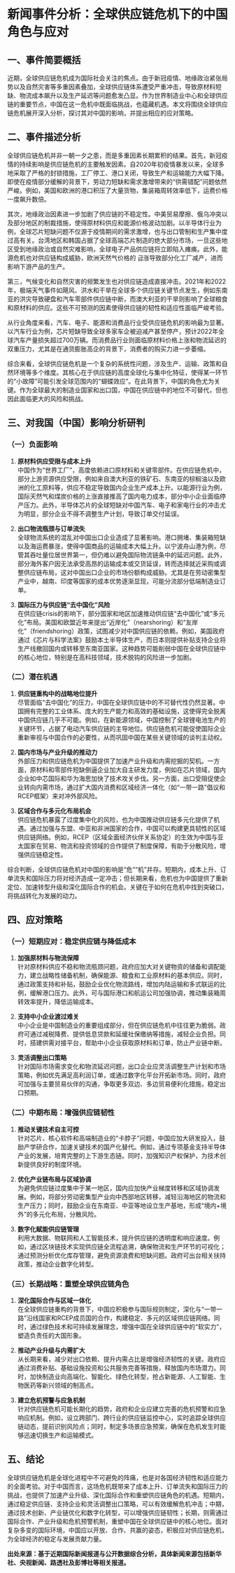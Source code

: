# 新闻事件分析：全球供应链危机下的中国角色与应对

## 一、事件简要概括

近期，全球供应链危机成为国际社会关注的焦点。由于新冠疫情、地缘政治紧张局势以及自然灾害等多重因素叠加，全球供应链体系遭受严重冲击，导致原材料短缺、物流成本飙升以及生产延迟等问题愈发凸显。作为世界制造业中心和全球供应链的重要节点，中国在这一危机中既面临挑战，也蕴藏机遇。本文将围绕全球供应链危机展开深入分析，探讨其对中国的影响，并提出相应的应对策略。

## 二、事件描述分析

全球供应链危机并非一朝一夕之患，而是多重因素长期累积的结果。首先，新冠疫情的持续影响是供应链危机的主要触发因素。自2020年初疫情暴发以来，全球多地采取了严格的封锁措施，工厂停工、港口关闭，导致生产和运输能力大幅下降。即使在疫情部分缓解的背景下，劳动力短缺和需求激增带来的“供需错配”问题依然严峻。例如，美国和欧洲的港口积压了大量货物，集装箱周转效率低下，运费价格一度飙升数倍。

其次，地缘政治因素进一步加剧了供应链的不稳定性。中美贸易摩擦、俄乌冲突以及部分地区的制裁措施，使得原材料供应和能源价格波动加剧。以半导体行业为例，全球芯片短缺问题不仅源于疫情期间的需求激增，也与出口管制和生产集中度过高有关。台湾地区和韩国占据了全球高端芯片制造的绝大部分市场，一旦这些地区受到地缘政治或自然灾难影响，全球电子产品供应链将立即陷入瘫痪。此外，能源危机也对供应链构成威胁，欧洲天然气价格的 급涨导致部分化工厂减产，进而影响下游产品的生产。

第三，气候变化和自然灾害的频繁发生也对供应链造成直接冲击。2021年和2022年，极端天气事件如飓风、洪水和干旱在全球多个供应链关键节点发生，例如东南亚的洪灾导致硬盘和汽车零部件供应链中断，而澳大利亚的干旱则影响了全球粮食和原材料的供应。这些不可预测的因素使得供应链的韧性和适应性面临严峻考验。

从行业角度来看，汽车、电子、能源和消费品行业受供应链危机的影响最为显著。以汽车行业为例，芯片短缺导致全球多家车企被迫减产甚至停产，预计2022年全球汽车产量损失超过700万辆。而消费品行业则面临原材料价格上涨和物流延迟的双重压力，尤其是在通货膨胀高企的背景下，消费者的购买力进一步萎缩。

综合来看，全球供应链危机是一个复杂的系统性问题，涉及生产、运输、政策和自然环境等多个维度。其核心在于供应链的高度全球化与集中化特征，使得某一环节的“小故障”可能引发全球范围内的“蝴蝶效应”。在此背景下，中国的角色尤为关键。作为全球最大的制造业国家和出口国，中国在供应链中的地位不可替代，但也因此面临更大的风险和挑战。

## 三、对我国（中国）影响分析研判

### （一）负面影响

1. **原材料供应受限与成本上升**  
中国作为“世界工厂”，高度依赖进口原材料和关键零部件。在供应链危机中，部分上游资源供应受限，例如来自澳大利亚的铁矿石、东南亚的棕榈油以及欧洲的化工原料等，供应不稳定导致国内企业生产成本上升。以能源行业为例，国际天然气和煤炭价格的上涨直接推高了国内电力成本，部分中小企业面临停产压力。此外，半导体芯片的全球短缺对中国汽车、电子和家电行业的冲击尤为明显，部分企业不得不调整生产计划，导致订单交付延误。

2. **出口物流瓶颈与订单流失**  
全球物流系统的混乱对中国出口企业造成了显著影响。港口拥堵、集装箱短缺以及海运费暴涨，使得中国商品的运输成本大幅上升。以宁波舟山港为例，尽管其吞吐量位居世界第一，但仍难以避免国际物流链条中的延迟问题。此外，部分海外客户因无法承受高昂的运输成本或交货延误，转而选择就近采购或调整供应链布局，这对中国出口企业的市场份额构成威胁。尤其是在劳动密集型产业中，越南、印度等国家的成本优势逐渐显现，可能分流部分低端制造业订单。

3. **国际压力与供应链“去中国化”风险**  
在供应链crisis的影响下，部分国家和地区加速推动供应链“去中国化”或“多元化”布局。美国和欧盟近年来提出“近岸化”（nearshoring）和“友岸化”（friendshoring）政策，试图减少对中国供应链的依赖。例如，美国政府通过《芯片与科学法案》鼓励本土半导体生产，而日本则提供补贴支持企业将生产线撤回国内或转移至东南亚国家。这种趋势可能削弱中国在全球供应链中的核心地位，特别是在高科技领域，技术脱钩的风险进一步加剧。

### （二）潜在机遇

1. **供应链重构中的战略地位提升**  
尽管面临“去中国化”的压力，中国在全球供应链中的不可替代性仍然显著。中国拥有完整的工业体系、庞大的生产能力和高效的基础设施，这使得完全脱离中国供应链几乎不可能。例如，在新能源领域，中国控制了全球锂电池生产的关键环节，占据了电动汽车供应链的主导地位。供应链危机可能促使国际企业重新审视与中国合作的必要性，从而巩固中国在某些关键领域的谈判主动权。

2. **国内市场与产业升级的推动力**  
外部压力和供应链危机为中国提供了加速产业升级和内需挖掘的契机。一方面，原材料和零部件短缺倒逼企业加大自主研发力度，例如在芯片领域，国内企业如中芯国际和华为海思加快了技术攻关步伐。另一方面，出口受阻促使企业转向内需市场，通过扩大国内消费和区域经济一体化（如“一带一路”倡议和RCEP框架）来对冲外部风险。

3. **区域合作与多元化布局机会**  
供应链危机暴露了过度集中化的风险，也为中国推动供应链多元化提供了机遇。通过加强与东盟、中亚和非洲国家的合作，中国可以构建更具韧性的区域供应链网络。例如，RCEP（区域全面经济伙伴关系协定）的生效为中国与亚太国家在贸易、物流和投资领域的合作提供了制度保障，有助于分散风险，增强供应链稳定性。

综合判断，全球供应链危机对中国的影响是“危”“机”并存。短期内，成本上升、订单流失和国际压力将对经济造成一定冲击；但长期来看，危机也为中国提供了重新定位、加速转型升级和深化国际合作的机会。关键在于如何在危机中找到突破口，将挑战转化为发展的动力。

## 四、应对策略

### （一）短期应对：稳定供应链与降低成本

1. **加强原材料与物流保障**  
针对原材料供应不稳和物流瓶颈问题，政府应加大对关键物资的储备和调配能力，建立战略性储备机制，确保能源、粮食和工业原材料的基本供应。同时，通过政策支持和补贴，鼓励企业优化物流路线，增加内陆运输和多式联运的比例，缓解港口压力。此外，可与国际港口和航运公司加强协调，推动集装箱周转效率提升，降低运输成本。

2. **支持中小企业渡过难关**  
中小企业是中国制造业的重要组成部分，但在供应链危机中往往更为脆弱。政府可通过减税降费、提供低息贷款和延缓社保缴纳等措施，减轻企业负担。同时，搭建供需对接平台，帮助中小企业获取原材料和订单，防止产业链中断。

3. **灵活调整出口策略**  
针对国际市场需求变化和物流延迟问题，出口企业应灵活调整生产计划和市场策略，例如优先满足高利润订单，或通过数字化平台开拓新市场。同时，政府可加强与主要贸易伙伴的沟通，争取更多双边、多边贸易便利化措施，稳定出口预期。

### （二）中期布局：增强供应链韧性

1. **推动关键技术自主可控**  
针对芯片、核心软件和高端制造业的“卡脖子”问题，中国应加大研发投入，鼓励产学研合作，加速关键技术的国产化替代。例如，通过专项基金支持半导体产业的发展，培育完整的上下游生态链。同时，加强知识产权保护，为技术创新提供良好的制度环境。

2. **优化产业链布局与区域协调**  
为避免供应链过度集中于某一地区，国内应加快产业梯度转移和区域协调发展。例如，将部分劳动密集型产业向中西部地区转移，减轻沿海地区的物流和生产压力；同时，鼓励企业在东南亚、中亚等地设立生产基地，形成“境内+境外”的多元化布局，分散风险。

3. **数字化赋能供应链管理**  
利用大数据、物联网和人工智能技术，提升供应链的透明度和响应速度。例如，通过区块链技术实现供应链全流程追溯，确保物流和生产环节的可视化；通过预测分析优化库存管理，避免资源浪费和短缺问题。政府可出台相关扶持政策，推动企业数字化转型。

### （三）长期战略：重塑全球供应链角色

1. **深化国际合作与区域一体化**  
在全球供应链重构的背景下，中国应积极参与国际规则制定，深化与“一带一路”沿线国家和RCEP成员国的合作，构建稳定、多元的区域供应链网络。同时，通过绿色技术和可持续发展理念，增强中国在全球供应链中的“软实力”，塑造负责任的大国形象。

2. **推动产业升级与内需扩大**  
从长期来看，减少对出口依赖、提升内需占比是增强经济韧性的关键。政府应通过消费补贴、基础设施投资和公共服务完善等措施，释放国内市场潜力。同时，加快制造业向高端化、智能化、绿色化转型，抢占新能源、人工智能、生物医药等新兴领域的制高点。

3. **建立危机预警与应急机制**  
针对供应链危机可能长期化的趋势，政府和企业应建立完善的危机预警和应急响应机制。例如，设立跨部门、跨行业的供应链监控中心，实时追踪全球供应链动态，提前识别风险点；同时，制定多场景应急预案，确保在危机发生时能够迅速切换生产和运输模式。

## 五、结论

全球供应链危机是全球化进程中不可避免的阵痛，也是对各国经济韧性和适应能力的全面考验。对于中国而言，这场危机既带来了成本上升、订单流失和国际压力的挑战，也提供了加速产业升级、深化国际合作和重塑供应链角色的机遇。短期内，通过稳定供应链、支持企业和灵活调整出口策略，可以有效缓解危机冲击；中期，通过技术创新、产业链优化和数字化转型，可以增强供应链韧性；长期，则需通过国际合作、产业升级和危机预警机制，重塑中国在全球供应链中的核心地位。面对复杂多变的国际环境，中国应以开放、合作、共赢的姿态，积极应对供应链危机，为全球经济的稳定与发展贡献力量。

**出处来源：基于近期国际新闻报道与公开数据综合分析，具体新闻来源包括新华社、央视新闻、路透社及彭博社等相关报道。**
